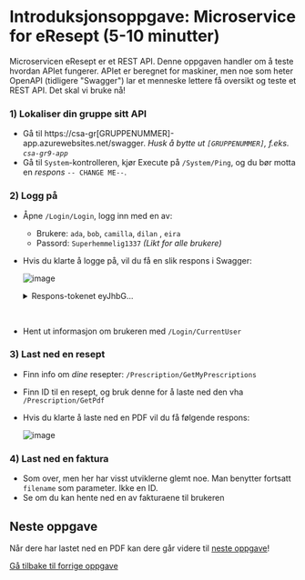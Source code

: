 # Introduksjonsoppgave: Microservice for eResept (5-10 minutter)

Microservicen eResept er et REST API. Denne oppgaven handler om å teste hvordan APIet fungerer. 
APIet er beregnet for maskiner, men noe som heter OpenAPI (tidligere "Swagger") lar et menneske lettere få oversikt og teste et REST API. 
Det skal vi bruke nå!

### 1) Lokaliser din gruppe sitt API
- Gå til https://csa-gr[GRUPPENUMMER]-app.azurewebsites.net/swagger. *Husk å bytte ut `[GRUPPENUMMER]`, f.eks. `csa-gr9-app`*
- Gå til `System`-kontrolleren, kjør Execute på `/System/Ping`, og du bør motta en *respons* `-- CHANGE ME--`.

### 2) Logg på
- Åpne `/Login/Login`, logg inn med en av:
  - Brukere: `ada`, `bob`, `camilla`, `dilan` , `eira`
  - Passord: `Superhemmelig1337`  *(Likt for alle brukere)*
- Hvis du klarte å logge på, vil du få en slik respons i Swagger:

  ![image](https://user-images.githubusercontent.com/4437745/231814625-7bad51d0-ed19-4efb-897e-149d8fae0bd5.png)
  
  <details>
    <summary>Respons-tokenet eyJhbG...</summary>
    <p>Den lange responsen her (som starter med 'eyJhbG...') kalles et `token`, og fungerer som en tivolibillett. Den slipper deg inn på anlegget, og gir deg lov til å kjøre noen av karusellene, man kanskje ikke alle. </p><p>Kanskje får dere ulike farger på billettene avhengig av alder eller høyde. Hver billettkontrollør kan da lett sjekke om du får lov å kjøre karusselen uten å ringe billettselgeren for flere detaljer. </p><p><i>(Token som starter med `ey` er normalt av typen JWT token, for dem som synes dette var nyttig kunnskap. JWT token inneholder informasjon om brukeren, og kan leses i klartekst, f.eks. på jwt.io, men det en en avsporing i fra dette kurset. : )</i></p>
</details><br>

- Hent ut informasjon om brukeren med `/Login/CurrentUser`

### 3) Last ned en resept
- Finn info om *dine* resepter: `/Prescription/GetMyPrescriptions`
- Finn ID til en resept, og bruk denne for å laste ned den vha `/Prescription/GetPdf`
- Hvis du klarte å laste ned en PDF vil du få følgende respons:

  ![image](https://user-images.githubusercontent.com/4437745/231814072-8371b082-f4b5-4ef9-8a24-daa5f61c01f4.png)


### 4) Last ned en faktura
- Som over, men her har visst utviklerne glemt noe. Man benytter fortsatt `filename` som parameter. Ikke en ID. 
- Se om du kan hente ned en av fakturaene til brukeren 

## Neste oppgave
Når dere har lastet ned en PDF kan dere går videre til [neste oppgave](./2_les-logger-i-Splunk.md)!

[Gå tilbake til forrige oppgave](./0_trusselmodellering.md)
